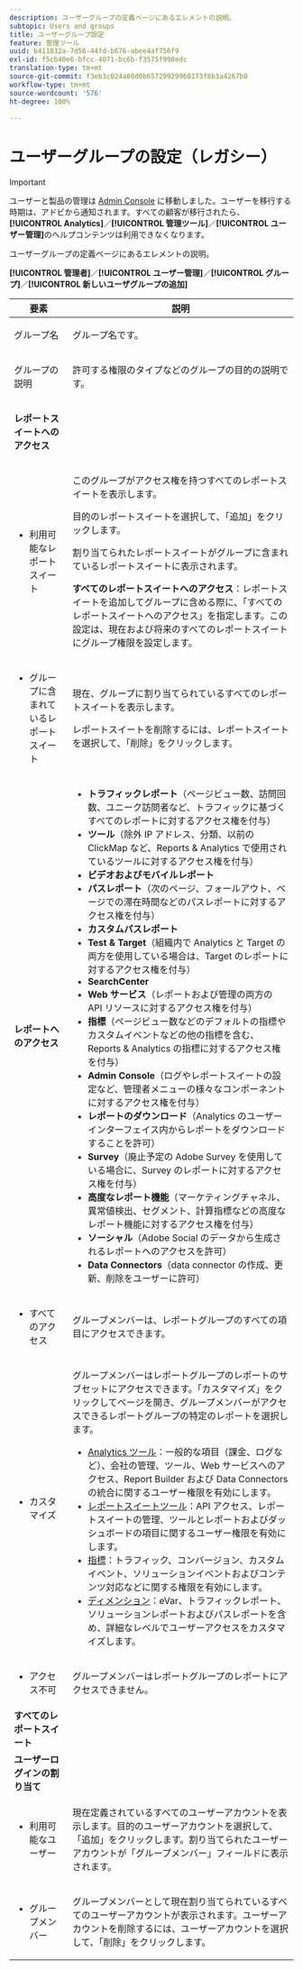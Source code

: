 ```yaml
---
description: ユーザーグループの定義ページにあるエレメントの説明。
subtopic: Users and groups
title: ユーザーグループ設定
feature: 管理ツール
uuid: b411032a-7d56-44fd-b676-abee4af756f9
exl-id: f5cb40e6-bfcc-4071-bc6b-f3575f998edc
translation-type: tm+mt
source-git-commit: f3eb3c024a80d0b65729929960173f8b3a4267b0
workflow-type: tm+mt
source-wordcount: '576'
ht-degree: 100%

---
```


# ユーザーグループの設定（レガシー）

>[!IMPORTANT]
>
>ユーザーと製品の管理は [Admin Console](https://helpx.adobe.com/jp/enterprise/using/admin-console.html) に移動しました。ユーザーを移行する時期は、アドビから通知されます。すべての顧客が移行されたら、**[!UICONTROL Analytics]**／**[!UICONTROL 管理ツール]**／**[!UICONTROL ユーザー管理]**&#x200B;のヘルプコンテンツは利用できなくなります。

ユーザーグループの定義ページにあるエレメントの説明。

**[!UICONTROL 管理者]**／**[!UICONTROL ユーザー管理]**／**[!UICONTROL グループ]**／**[!UICONTROL 新しいユーザグループの追加]**

<table id="table_85E9EBF7984545C780631D6C2090BD99"> 
 <thead> 
  <tr> 
   <th colname="col1" class="entry"> 要素 </th> 
   <th colname="col2" class="entry"> 説明 </th> 
  </tr> 
 </thead>
 <tbody> 
  <tr> 
   <td colname="col1"> <p>グループ名 </p> </td> 
   <td colname="col2"> <p>グループ名です。 </p> </td> 
  </tr> 
  <tr> 
   <td colname="col1"> <p>グループの説明 </p> </td> 
   <td colname="col2"> <p>許可する権限のタイプなどのグループの目的の説明です。 </p> </td> 
  </tr> 
  <tr> 
   <td colname="col1"> <p><b>レポートスイートへのアクセス</b> </p> </td> 
   <td colname="col2"> </td> 
  </tr> 
  <tr> 
   <td colname="col1"> <p> 
     <ul id="ul_62D4A028A1194E02B2F0D364D01E741C"> 
      <li id="li_11ADAD0A625046409B4FCCEF1D14E1E6">利用可能なレポートスイート </li> 
     </ul> </p> </td> 
   <td colname="col2"> <p>このグループがアクセス権を持つすべてのレポートスイートを表示します。 </p> <p>目的のレポートスイートを選択して、「<span class="uicontrol">追加</span>」をクリックします。 </p> <p>割り当てられたレポートスイートが<span class="wintitle">グループに含まれているレポートスイート</span>に表示されます。 </p> <p><b>すべてのレポートスイートへのアクセス</b>：レポートスイートを追加してグループに含める際に、「<span class="uicontrol">すべてのレポートスイートへのアクセス</span>」を指定します。この設定は、現在および将来のすべてのレポートスイートにグループ権限を設定します。 </p> </td> 
  </tr> 
  <tr> 
   <td colname="col1"> <p> 
     <ul id="ul_2615D113681C402E8F6B2A844B402626"> 
      <li id="li_6E04FC6AE26F4052835EF3AE51CDE2E3">グループに含まれているレポートスイート </li> 
     </ul> </p> </td> 
   <td colname="col2"> <p>現在、グループに割り当てられているすべてのレポートスイートを表示します。 </p> <p>レポートスイートを削除するには、レポートスイートを選択して、「<span class="uicontrol">削除</span>」をクリックします。 </p> </td> 
  </tr> 
  <tr> 
   <td colname="col1"> <p><b>レポートへのアクセス</b> </p> </td> 
   <td colname="col2"> 
     <p> 
      <ul id="ul_81ABB1701BEC44ECB548F98EB818F83B"> 
       <li id="li_FCE10A56AF904C9CBCE24AC91025639C"><b>トラフィックレポート</b>（ページビュー数、訪問回数、ユニーク訪問者など、トラフィックに基づくすべてのレポートに対するアクセス権を付与） </li> 
       <li id="li_2742B7A661FC45F496DFFBBB6CE675DE"><b>ツール</b>（除外 IP アドレス、分類、以前の ClickMap など、Reports &amp; Analytics で使用されているツールに対するアクセス権を付与） </li> 
       <li id="li_88D54C31211B4A38B46FF64651718865"><b>ビデオおよびモバイルレポート</b> </li> 
       <li id="li_DBC756832B52433DA6467EA8AEC02DBA"><b>パスレポート</b>（次のページ、フォールアウト、ページでの滞在時間などのパスレポートに対するアクセス権を付与） </li> 
       <li id="li_D0B1B964C071441EAEC919DD7CC08E3D"><b>カスタムパスレポート</b> </li> 
       <li id="li_D63F60FF2DD2418A876B53404634D12D"><b>Test &amp; Target</b>（組織内で Analytics と Target の両方を使用している場合は、Target のレポートに対するアクセス権を付与） </li> 
       <li id="li_03CE1718D51049D596DB061932D97506"><b>SearchCenter</b> </li> 
       <li id="li_78AB0BCEDBA946718F90B6D7AB52CB80"><b>Web サービス</b>（レポートおよび管理の両方の API リソースに対するアクセス権を付与） </li> 
       <li id="li_DCA83780F6214AF1A82255BC977744F1"><b>指標</b>（ページビュー数などのデフォルトの指標やカスタムイベントなどの他の指標を含む、Reports &amp; Analytics の指標に対するアクセス権を付与）</li> 
       <li id="li_A200E3CED33D4B15BFD30CBDD930912C"><b>Admin Console</b>（ログやレポートスイートの設定など、管理者メニューの様々なコンポーネントに対するアクセス権を付与） </li> 
       <li id="li_CF3FA04D402A47618401633BA8583010"><b>レポートのダウンロード</b>（Analytics のユーザーインターフェイス内からレポートをダウンロードすることを許可） </li> 
       <li id="li_03AC2D9FF43648CB90E514C62DC31217"><b>Survey</b>（廃止予定の Adobe Survey を使用している場合に、Survey のレポートに対するアクセス権を付与） </li> 
       <li id="li_9FC3F25F335641B5AC9232BDC2DCCECA"><b>高度なレポート機能</b>（マーケティングチャネル、異常値検出、セグメント、計算指標などの高度なレポート機能に対するアクセス権を付与） </li> 
       <li id="li_DB56BEB8D31A4918B5CCD3CBBC1DF40A"><b>ソーシャル</b>（Adobe Social のデータから生成されるレポートへのアクセスを許可） </li> 
       <li id="li_3C2F4F91B92A4CD9BCDD69E6FCE85EEE"><b>Data Connectors</b>（data connector の作成、更新、削除をユーザーに許可） </li> 
      </ul> </p> 
   </td> 
  </tr> 
  <tr> 
   <td colname="col1"> <p> 
     <ul id="ul_CE3DC9C5D63348E48D72BEC32C9A2B45"> 
      <li id="li_9636E0FA37BE4FE48F8723F46C96FFC4">すべてのアクセス </li> 
     </ul> </p> </td> 
   <td colname="col2"> <p>グループメンバーは、レポートグループのすべての項目にアクセスできます。 </p> </td> 
  </tr> 
  <tr> 
   <td colname="col1"> <p> 
     <ul id="ul_B573C170710545F0BF5CC3675A8F7ECA"> 
      <li id="li_238BA42873E24953A0D73443F36BD7C8">カスタマイズ </li> 
     </ul> </p> </td> 
   <td colname="col2"> <p>グループメンバーはレポートグループのレポートのサブセットにアクセスできます。「<span class="uicontrol">カスタマイズ</span>」をクリックしてページを開き、グループメンバーがアクセスできるレポートグループの特定のレポートを選択します。 </p> 
    <ul id="ul_16D5EF18D57D4608AEEDEC40D90D8828"> 
     <li id="li_F29E84C6228A464C8807F09205AEAAC6"><a href="/help/admin/user-management2/c-customize-report-access/groups-analytics-tools.md">Analytics ツール</a>：一般的な項目（課金、ログなど）、会社の管理、ツール、Web サービスへのアクセス、Report Builder および Data Connectors の統合に関するユーザー権限を有効にします。 </li> 
     <li id="li_A6EB788162A2455E94CE54B9279A854D"><a href="/help/admin/user-management2/c-customize-report-access/groups-report-suite-tools.md">レポートスイートツール</a>：API アクセス、レポートスイートの管理、ツールとレポートおよびダッシュボードの項目に関するユーザー権限を有効にします。 </li> 
     <li id="li_EDB0255E009B4F1CAFAF53966B41363C"><a href="/help/admin/user-management2/c-customize-report-access/groups-metrics.md">指標</a>：トラフィック、コンバージョン、カスタムイベント、ソリューションイベントおよびコンテンツ対応などに関する権限を有効にします。 </li> 
     <li id="li_8DAE87D1DEF54803A9C6FE31C01F0FB0"><a href="/help/admin/user-management2/c-customize-report-access/groups-dimensions.md">ディメンション</a>：eVar、トラフィックレポート、ソリューションレポートおよびパスレポートを含め、詳細なレベルでユーザーアクセスをカスタマイズします。 </li> 
    </ul> </td> 
  </tr> 
  <tr> 
   <td colname="col1"> <p> 
     <ul id="ul_F992DC52D44B4E1E9448D699A57AA7A9"> 
      <li id="li_5D07359AF741418FB73468400686CB57">アクセス不可 </li> 
     </ul> </p> </td> 
   <td colname="col2"> <p>グループメンバーはレポートグループのレポートにアクセスできません。 </p> </td> 
  </tr> 
  <tr> 
   <td colname="col1"><b>すべてのレポートスイート</b> </td> 
   <td colname="col2"> </td> 
  </tr>  
  <tr> 
   <td colname="col1"><b>ユーザーログインの割り当て</b> </td> 
   <td colname="col2"> </td> 
  </tr> 
  <tr> 
   <td colname="col1"> <p> 
     <ul id="ul_8C68B33A3847467DBDC58838E3E85612"> 
      <li id="li_9BA51B0001AA41DE949322083A6CE70D">利用可能なユーザー </li> 
     </ul> </p> </td> 
   <td colname="col2"> <p>現在定義されているすべてのユーザーアカウントを表示します。目的のユーザーアカウントを選択して、「<span class="uicontrol">追加</span>」をクリックします。割り当てられたユーザーアカウントが「<span class="uicontrol">グループメンバー</span>」フィールドに表示されます。 </p> </td> 
  </tr> 
  <tr> 
   <td colname="col1"> <p> 
     <ul id="ul_5EAE5B2B54EA4C87BAA0C30AE9C8ECB0"> 
      <li id="li_FB6C9E925A5E498BBAFE13EF7606E940">グループメンバー </li> 
     </ul> </p> </td> 
   <td colname="col2"> <p>グループメンバーとして現在割り当てられているすべてのユーザーアカウントが表示されます。ユーザーアカウントを削除するには、ユーザーアカウントを選択して、「<span class="uicontrol">削除</span>」をクリックします。 </p> </td> 
  </tr> 
 </tbody> 
</table>
